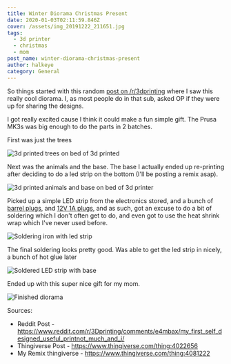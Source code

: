 ```yaml
---
title: Winter Diorama Christmas Present
date: 2020-01-03T02:11:59.846Z
cover: /assets/img_20191222_211651.jpg
tags:
  - 3d printer
  - christmas
  - mom
post_name: winter-diorama-christmas-present
author: halkeye
category: General
---
```

So things started with this random [post on /r/3dprinting](https://www.reddit.com/r/3Dprinting/comments/e4mbax/my_first_self_designed_useful_printnot_much_and_i/) where I saw this really cool diorama. I, as most people do in that sub, asked OP if they were up for sharing the designs.

I got really excited cause I think it could make a fun simple gift. The Prusa MK3s was big enough to do the parts in 2 batches. 

First was just the trees

![3d printed trees on bed of 3d printed](/assets/img_20191222_181813.jpg)

Next was the animals and the base. The base I actually ended up re-printing after deciding to do a led strip on the bottom (I'll be posting a remix asap).

![3d printed animals and base on bed of 3d printer](/assets/img_20191222_210356.jpg)

Picked up a simple LED strip from the electronics stored, and a bunch of [barrel plugs](https://www.amazon.ca/gp/product/B07M84YCYG/ref=ppx_yo_dt_b_asin_title_o04_s01?ie=UTF8&psc=1), and [12V 1A plugs](https://www.amazon.ca/gp/product/B07M84YCYG/ref=ppx_yo_dt_b_asin_title_o04_s01?ie=UTF8&psc=1), and as such, got an excuse to do a bit of soldering which I don't often get to do, and even got to use the heat shrink wrap which I've never used before.

![Soldering iron with led strip](/assets/img_20191222_210315.jpg)

The final soldering looks pretty good. Was able to get the led strip in nicely, a bunch of hot glue later

![Soldered LED strip with base](/assets/img_20191222_211242.jpg)

Ended up with this super nice gift for my mom. 

![Finished diorama](/assets/img_20191222_211651.jpg)

Sources:

* Reddit Post - https://www.reddit.com/r/3Dprinting/comments/e4mbax/my_first_self_designed_useful_printnot_much_and_i/
* Thingiverse Post - https://www.thingiverse.com/thing:4022656
* My Remix thingiverse - https://www.thingiverse.com/thing:4081222
